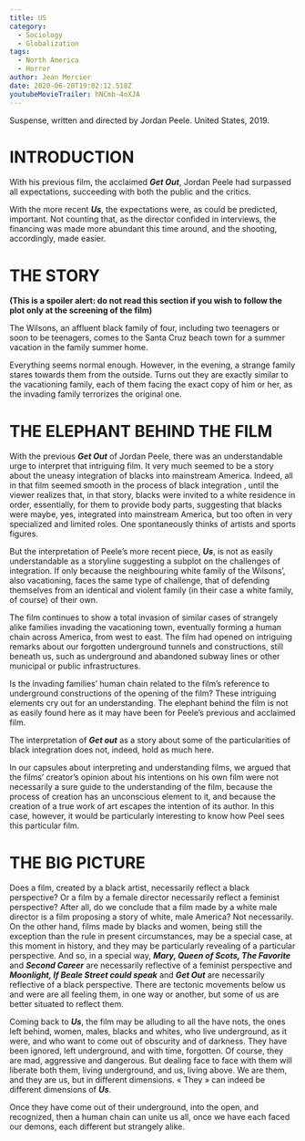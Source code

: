 ```yaml
---
title: US
category:
  - Sociology
  - Globalization
tags:
  - North America
  - Horror
author: Jean Mercier
date: 2020-06-20T19:02:12.518Z
youtubeMovieTrailer: hNCmb-4oXJA
---
```

Suspense, written and directed by Jordan Peele. United States, 2019.

# INTRODUCTION

With his previous film, the acclaimed ***Get Out***, Jordan Peele had surpassed all expectations, succeeding with both the public and the critics.

With the more recent ***Us***, the expectations were, as could be predicted, important. Not counting that, as the director confided in interviews, the financing was made more abundant this time around, and the shooting, accordingly, made easier.

# THE STORY

**(This is a spoiler alert: do not read this section if you wish to follow the plot only at the screening of the film)**

The Wilsons, an affluent black family of four, including two teenagers or soon to be teenagers, comes to the Santa Cruz beach town for a summer vacation in the family summer home.

Everything seems normal enough. However, in the evening, a strange family stares towards them from the outside. Turns out they are exactly similar to the vacationing family, each of them facing the exact copy of him or her, as the invading family terrorizes the original one.

# THE ELEPHANT BEHIND THE FILM

With the previous ***Get Out*** of Jordan Peele, there was an understandable urge to interpret that intriguing film. It very much seemed to be a story about the uneasy integration of blacks into mainstream America. Indeed, all in that film seemed smooth in the process of black integration , until the viewer realizes that, in that story, blacks were invited to a white residence in order, essentially, for them to provide body parts, suggesting that blacks were maybe, yes, integrated into mainstream America, but too often in very specialized and limited roles. One spontaneously thinks of artists and sports figures.

But the interpretation of Peele’s more recent piece, ***Us***, is not as easily understandable as a storyline suggesting a subplot on the challenges of integration. If only because the neighbouring white family of the Wilsons’, also vacationing, faces the same type of challenge, that of defending themselves from an identical and violent family (in their case a white family, of course) of their own.

The film continues to show a total invasion of similar cases of strangely alike families invading the vacationing town, eventually forming a human chain across America, from west to east. The film had opened on intriguing remarks about our forgotten underground tunnels and constructions, still beneath us, such as underground and abandoned subway lines or other municipal or public infrastructures.

Is the invading families’ human chain related to the film’s reference to underground constructions of the opening of the film? These intriguing elements cry out for an understanding. The elephant behind the film is not as easily found here as it may have been for Peele’s previous and acclaimed film.

The interpretation of ***Get out*** as a story about some of the particularities of black integration does not, indeed, hold as much here.

In our capsules about interpreting and understanding films, we argued that the films’ creator’s opinion about his intentions on his own film were not necessarily a sure guide to the understanding of the film, because the process of creation has an unconscious element to it, and because the creation of a true work of art escapes the intention of its author. In this case, however, it would be particularly interesting to know how Peel sees this particular film.

# THE BIG PICTURE

Does a film, created by a black artist, necessarily reflect a black perspective? Or a film by a female director necessarily reflect a feminist perspective? After all, do we conclude that a film made by a white male director is a film proposing a story of white, male America? Not necessarily. On the other hand, films made by blacks and women, being still the exception than the rule in present circumstances, may be a special case, at this moment in history, and they may be particularly revealing of a particular perspective. And so, in a special way, ***Mary, Queen of Scots, The Favorite*** and ***Second Career*** are necessarily reflective of a feminist perspective and ***Moonlight, If Beale Street could speak*** and ***Get Out*** are necessarily reflective of a black perspective. There are tectonic movements below us and were are all feeling them, in one way or another, but some of us are better situated to reflect them.

Coming back to ***Us***, the film may be alluding to all the have nots, the ones left behind, women, males, blacks and whites, who live underground, as it were, and who want to come out of obscurity and of darkness. They have been ignored, left underground, and with time, forgotten. Of course, they are mad, aggressive and dangerous. But dealing face to face with them will liberate both them, living underground, and us, living above. We are them, and they are us, but in different dimensions. « They » can indeed be different dimensions of ***Us***.

Once they have come out of their underground, into the open, and recognized, then a human chain can unite us all, once we have each faced our demons, each different but strangely alike.